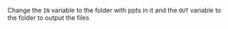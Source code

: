 Change the `IN` variable to the folder with ppts in it and the `OUT` variable to the folder to output the files